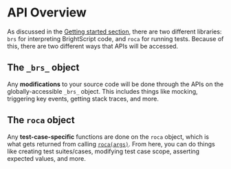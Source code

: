 # API Overview

As discussed in the [Getting started section](getting-started.md), there are two different libraries: `brs` for interpreting BrightScript code, and `roca` for running tests. Because of this, there are two different ways that APIs will be accessed.

## The `_brs_` object

Any **modifications** to your source code will be done through the APIs on the globally-accessible `_brs_` object. This includes things like mocking, triggering key events, getting stack traces, and more.

## The `roca` object

Any **test-case-specific** functions are done on the `roca` object, which is what gets returned from calling [`roca(args)`](api/reference/globals?id=the-roca-object). From here, you can do things like creating test suites/cases, modifying test case scope, asserting expected values, and more.
